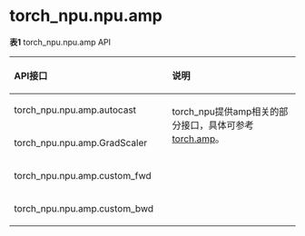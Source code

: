 # torch_npu.npu.amp

**表1** torch_npu.npu.amp API

<a name="table13485145255617"></a>
<table><thead align="left"><tr id="row12327105314411"><th class="cellrowborder" valign="top" width="55.25%" id="mcps1.2.3.1.1"><p id="p43277535444"><a name="p43277535444"></a><a name="p43277535444"></a>API接口</p>
</th>
<th class="cellrowborder" valign="top" width="44.75%" id="mcps1.2.3.1.2"><p id="p11327125394418"><a name="p11327125394418"></a><a name="p11327125394418"></a>说明</p>
</th>
</tr>
</thead>
<tbody><tr id="row16495752115611"><td class="cellrowborder" valign="top" width="55.25%" headers="mcps1.2.3.1.1 "><p id="p104952529563"><a name="p104952529563"></a><a name="p104952529563"></a>torch_npu.npu.amp.autocast</p>
</td>
<td class="cellrowborder" rowspan="4" valign="top" width="44.75%" headers="mcps1.2.3.1.2 "><p id="p8060118"><a name="p8060118"></a><a name="p8060118"></a>torch_npu提供amp相关的部分接口，具体可参考<a href="https://www.hiascend.com/document/detail/zh/Pytorch/700/apiref/apilist/ptaoplist_001094.html">torch.amp</a>。</p>
</td>
</tr>
<tr id="row134951052155613"><td class="cellrowborder" valign="top" headers="mcps1.2.3.1.1 "><p id="p164952525569"><a name="p164952525569"></a><a name="p164952525569"></a>torch_npu.npu.amp.GradScaler</p>
</td>
</tr>
<tr id="row10495145210565"><td class="cellrowborder" valign="top" headers="mcps1.2.3.1.1 "><p id="p9495175211563"><a name="p9495175211563"></a><a name="p9495175211563"></a>torch_npu.npu.amp.custom_fwd</p>
</td>
</tr>
<tr id="row17495195275616"><td class="cellrowborder" valign="top" headers="mcps1.2.3.1.1 "><p id="p8495252135612"><a name="p8495252135612"></a><a name="p8495252135612"></a>torch_npu.npu.amp.custom_bwd</p>
</td>
</tr>
</tbody>
</table>
